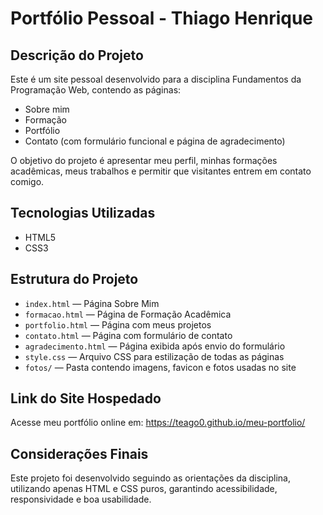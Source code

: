 # Portfólio Pessoal - Thiago Henrique

## Descrição do Projeto
Este é um site pessoal desenvolvido para a disciplina Fundamentos da Programação Web, contendo as páginas:  
- Sobre mim  
- Formação  
- Portfólio  
- Contato (com formulário funcional e página de agradecimento)  

O objetivo do projeto é apresentar meu perfil, minhas formações acadêmicas, meus trabalhos e permitir que visitantes entrem em contato comigo.

## Tecnologias Utilizadas
- HTML5  
- CSS3   

## Estrutura do Projeto
- `index.html` — Página Sobre Mim  
- `formacao.html` — Página de Formação Acadêmica  
- `portfolio.html` — Página com meus projetos  
- `contato.html` — Página com formulário de contato  
- `agradecimento.html` — Página exibida após envio do formulário  
- `style.css` — Arquivo CSS para estilização de todas as páginas  
- `fotos/` — Pasta contendo imagens, favicon e fotos usadas no site  

## Link do Site Hospedado
Acesse meu portfólio online em: https://teago0.github.io/meu-portfolio/

## Considerações Finais
Este projeto foi desenvolvido seguindo as orientações da disciplina, utilizando apenas HTML e CSS puros, garantindo acessibilidade, responsividade e boa usabilidade.
